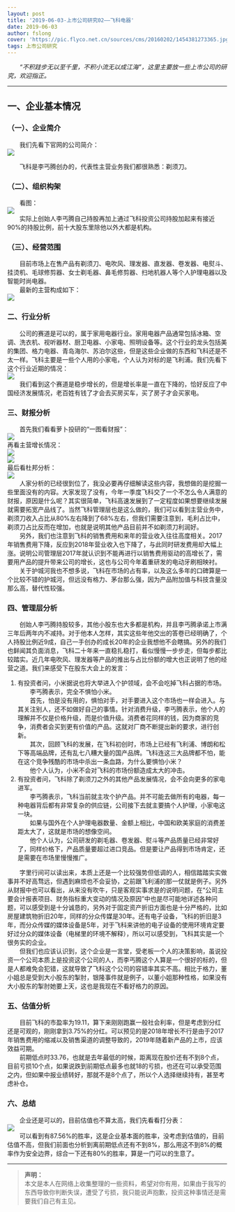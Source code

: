 ```yaml
---
layout: post
title: '2019-06-03-上市公司研究02——飞科电器'
date: 2019-06-03
author: fslong
cover: 'https://pic.flyco.net.cn/sources/cms/20160202/1454381273365.jpg'
tags: 上市公司研究
---
```

  
&emsp;&emsp;*“不积跬步无以至千里，不积小流无以成江海”，这里主要放一些上市公司的研究，欢迎指正。*  
   

---

## 一、企业基本情况  
### （一）、企业简介

&emsp;&emsp;我们先看下官网的公司简介：  
![](https://raw.githubusercontent.com/wiki/fslong520/blog/img/上市公司研究/飞科电器/简介.png)
  
&emsp;&emsp;飞科是李丐腾创办的，代表性主营业务我们都很熟悉：剃须刀。
  
### （二）、组织构架    
&emsp;&emsp;看图：  
![](https://raw.githubusercontent.com/wiki/fslong520/blog/img/上市公司研究/飞科电器/组织构架.jpg)  
&emsp;&emsp;实际上创始人李丐腾自己持股再加上通过飞科投资公司持股加起来有接近90%的持股比例，前十大股东里除他以外大都是机构。
### （三）、经营范围
&emsp;&emsp;目前市场上在售产品有剃须刀、电吹风、理发器、直发器、卷发器、电熨斗、挂烫机、毛球修剪器、女士剃毛器、鼻毛修剪器、扫地机器人等个人护理电器以及智能时尚电器。  
&emsp;&emsp;最新的主营构成如下：  
![](https://raw.githubusercontent.com/wiki/fslong520/blog/img/上市公司研究/飞科电器/主营构成.png)


### 二、行业分析  
&emsp;&emsp;公司的赛道是可以的，属于家用电器行业。家用电器产品通常包括冰箱、空调、洗衣机、视听器材、厨卫电器、小家电、照明设备等。这个行业的龙头包括美的集团、格力电器、青岛海尔、苏泊尔这些，但是这些企业做的东西和飞科还是不太一样。飞科主要是一些个人用的小家电，个人认为对标的是飞利浦。我们先看下这个行业近期的情况：  
![](https://raw.githubusercontent.com/wiki/fslong520/blog/img/上市公司研究/飞科电器/家用电器.png)  
&emsp;&emsp;我们看到这个赛道是稳步增长的，但是增长率是一直在下降的，恰好反应了中国经济发展情况，老百姓有钱了才会去买房买车，买了房子才会买家电。

### 三、财报分析
&emsp;&emsp;首先我们看看萝卜投研的“一图看财报”：  
![](https://raw.githubusercontent.com/wiki/fslong520/blog/img/上市公司研究/飞科电器/一图看财报.png)   
再看主营增长情况：  
![](https://raw.githubusercontent.com/wiki/fslong520/blog/img/上市公司研究/飞科电器/主营分析.png)   
![](https://raw.githubusercontent.com/wiki/fslong520/blog/img/上市公司研究/飞科电器/主营增长情况.png)   
最后看杜邦分析：  
![](https://raw.githubusercontent.com/wiki/fslong520/blog/img/上市公司研究/飞科电器/杜邦分析.jpg)   
&emsp;&emsp;人家分析的已经很到位了，我没必要再仔细解读这些内容，我想做的是挖掘一些里面没有的内容。大家发现了没有，今年一季度飞科交了一个不怎么令人满意的财报，原因是什么呢？其实很简单，飞科高速发展到了一定程度如果想要继续发展就需要拓宽产品线了。当然飞科管理层也是这么做的，我们可以看到主营业务中，剃须刀收入占比从80%左右降到了68%左右，但我们需要注意到，毛利占比中，剃须刀占比反而在增加，也就是说明其他产品目前并不如剃须刀利润好。  
&emsp;&emsp;另外，我们也注意到飞科的销售费用和来年的营业收入往往高度相关。2017年销售费用下降，反应到2018年营业收入也下降了，与此同时研发费用却大幅上涨。说明公司管理层2017年就认识到不能再进行以销售费用驱动的高增长了，需要用产品的提升带来公司的增长，这也与公司今年着重研发的电动牙刷相映衬。  
&emsp;&emsp;关于护城河我也不想多说，飞科在市场的占有率，以及这么多年的口碑算是一个比较不错的护城河，但远没有格力、茅台那么强，因为产品附加值与科技含量没那么高，替代性较强。  
### 四、管理层分析  
&emsp;&emsp;创始人李丐腾持股较多，其他小股东也大多都是机构，并且李丐腾承诺上市满三年后两年内不减持。对于他本人怎样，其实这些年他交出的答卷已经明确了，个人持股比例近9成，自己一手创办的成长20年的企业我想他不会瞎搞。另外的我们也鲜闻其负面消息，飞科二十年来一直稳扎稳打，看似慢慢一步步走，但每步都比较踏实。近几年电吹风、理发器等产品的推出与占比份额的增大也正说明了他的经营之道。我们来感受下在股东大会上的发言：  
>  
1. 有投资者问，小米据说也将大举进入个护领域，会不会吃掉飞科占据的市场。  
&emsp;&emsp;李丐腾表示，完全不惧怕小米。  
&emsp;&emsp;首先，怕是没有用的，惧怕对手，对手要进入这个市场也一样会进入。与其关注别人，还不如做好自己的事情。针对消费升级，李丐腾表示，他个人的理解并不仅是价格升级，而是价值升级。消费者花同样的钱，因为商家的竞争，消费者会买到更有价值的产品。这就对厂商不断提出新的要求，进行创新。  
&emsp;&emsp;其次，回顾飞科的发展，在飞科初创时，市场上已经有飞利浦、博朗和松下等高端品牌，还有乱七八糟大量的国产品牌。飞科连这三大品牌都不怕，能在这个竞争残酷的市场中杀出一条血路，为什么要惧怕小米？  
&emsp;&emsp;他个人认为，小米不会对飞科的市场份额造成太大的冲击。
2. 有投资者问，飞科除了剃须刀之外的其他产品发展情况，会不会向更多的家电进军。   
&emsp;&emsp;李丐腾表示，飞科当前就主攻个护产品。并不可能去做所有的电器，每一种电器背后都有非常复杂的供应链，公司接下去就主要搞个人护理，小家电这一块。  
&emsp;&emsp;如果与国外在个人护理电器数量、金额上相比，中国和欧美家庭的消费差距太大了，这就是市场的想像空间。  
&emsp;&emsp;他个人认为，公司研发的剃毛器、卷发器、熨斗等产品质量已经非常好了，同样价格下，产品质量要超过进口竞品。但是要让产品得到市场肯定，还是需要在市场里慢慢推广。  

&emsp;&emsp;字里行间可以读出来，本质上还是一个比较强势但低调的人，相信踏踏实实做事并不好高骛远，但遇到麻烦也不会妥协，之前跟飞利浦的那一仗就是例子。另外从财报中也可以看出，从来没有吹牛，只是客观实事求是的说明问题，在“公司主要会计报表项目、财务指标重大变动的情况及原因”中也是尽可能地详述各种问题，可以感受到是十分诚恳的，另外对于固定资产折旧方面也是十分严格的，比如房屋建筑物折旧20年，同样的分众传媒是30年。还有电子设备，飞科的折旧是3年，而分众传媒的媒体设备是5年，对于飞科来讲他的电子设备的使用环境肯定要好过分众的媒体设备（电梯里的环境不解释），所以可以感受到，飞科其实是一个很务实的企业。  
&emsp;&emsp;但我们也应该认识到，这个企业是一言堂，受老板一个人的决策影响，虽说投资一个公司本质上是投资这个公司的人，而李丐腾这个人算是一个很好的标的，但是人都难免会犯错，这就导致了飞科这个公司的容错率其实不高。相比于格力，董小姐总是受到大小股东的掣肘，银隆事件就是例子，以董小姐那种性格，如果没有大小股东的掣肘她要上天，这也是我现在不看好格力的原因。
### 五、估值分析  
&emsp;&emsp;目前飞科的市盈率为19.11，算下来刚刚跑赢一般社会利率，但是考虑到分红还是可观的，刚刚拿到3.75%的分红。可以预见的是2018年增长不行是由于2017年销售费用的缩减以及销售渠道的调整导致的，2019年随着新产品的上市，应该效益可期。  
&emsp;&emsp;前期低点时33.76，也就是去年最低的时候，距离现在股价还有不到8个点，目前亏损10个点，如果说跌到前期低点最多也就18的亏损，也还在可以承受范围之内，但如果中报业绩转好，那就不是8个点了，所以个人选择继续持有，甚至考虑补仓。
### 六、总结  
&emsp;&emsp;企业还是可以的，目前估值也不算太高，我们先看看打分表：   
![](https://raw.githubusercontent.com/wiki/fslong520/blog/img/上市公司研究/飞科电器/得分表.png)  
&emsp;&emsp;可以看到有87.56%的胜率，这是企业基本面的胜率，没考虑到估值的，目前估值不高，但我们前面也分析到离前期低点还有不到8%，那么用这不到8%的概率作为安全边界，综合一下还有80%的胜率，算是一门可以的生意了。



---   
  
> **声明：**  
> 本文是本人在网络上收集整理的一些资料，希望对你有用，如果由于我写的东西导致你判断失误，遭受了亏损，我只能说声抱歉，投资这种事情还是需要我们自己有主见。